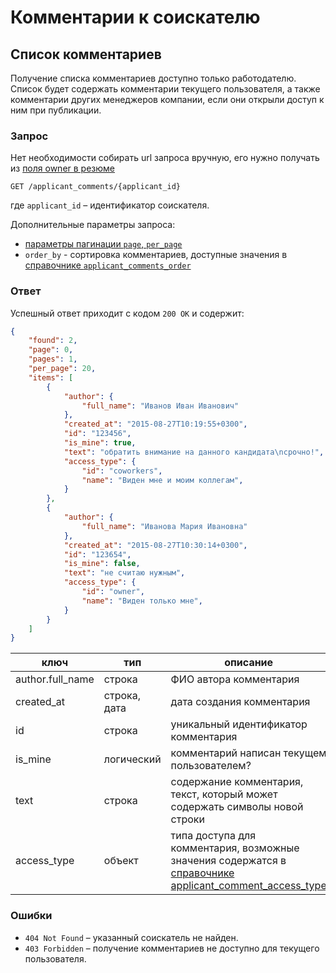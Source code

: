 # Комментарии к соискателю

<a name="list"></a>
## Список комментариев

Получение списка комментариев доступно только работодателю. Список будет
содержать комментарии текущего пользователя, а также комментарии других
менеджеров компании, если они открыли доступ к ним при публикации.


### Запрос

Нет необходимости собирать url запроса вручную, его нужно получать из
[поля owner в резюме](resumes.md#owner-field)

`GET /applicant_comments/{applicant_id}`

где `applicant_id` – идентификатор соискателя.

Дополнительные параметры запроса:

* [параметры пагинации `page`, `per_page`](general.md#pagination)
* `order_by` - сортировка комментариев, доступные значения в
  [справочнике `applicant_comments_order`](dictionaries.md)


### Ответ

Успешный ответ приходит с кодом `200 OK` и содержит:

```json
{
    "found": 2,
    "page": 0,
    "pages": 1,
    "per_page": 20,
    "items": [
        {
            "author": {
                "full_name": "Иванов Иван Иванович"
            },
            "created_at": "2015-08-27T10:19:55+0300",
            "id": "123456",
            "is_mine": true,
            "text": "обратить внимание на данного кандидата\nсрочно!",
            "access_type": {
                "id": "coworkers",
                "name": "Виден мне и моим коллегам",
            }
        },
        {
            "author": {
                "full_name": "Иванова Мария Ивановна"
            },
            "created_at": "2015-08-27T10:30:14+0300",
            "id": "123654",
            "is_mine": false,
            "text": "не считаю нужным",
            "access_type": {
                "id": "owner",
                "name": "Виден только мне",
            }
        }
    ]
}
```

ключ | тип | описание
-----|-----|---------
author.full_name | строка | ФИО автора комментария
created_at | строка, дата | дата создания комментария
id | строка | уникальный идентификатор комментария
is_mine | логический | комментарий написан текущем пользователем?
text | строка | содержание комментария, текст, который может содержать символы новой строки
access_type | объект | типа доступа для комментария, возможные значения содержатся в [справочнике applicant_comment_access_type](dictionaries.md#etc)

### Ошибки

* `404 Not Found` – указанный соискатель не найден.
* `403 Forbidden` – получение комментариев не доступно для текущего
  пользователя.


